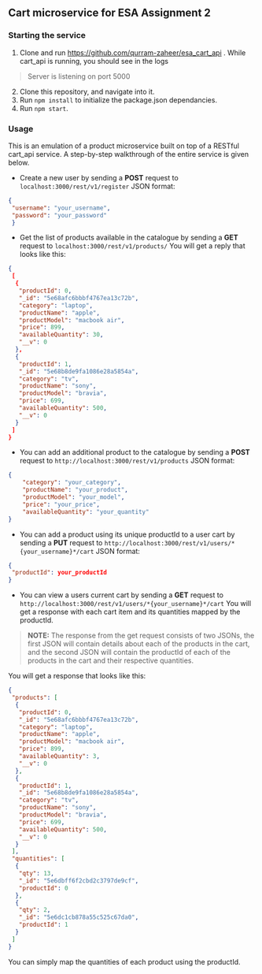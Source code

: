 ﻿
## Cart microservice for ESA Assignment 2

### Starting the service

1. Clone and run https://github.com/qurram-zaheer/esa_cart_api . While cart_api is running, you should see in the logs

 > Server is listening on port 5000

2. Clone this repository, and navigate into it.
3. Run ``npm install``  to initialize the package.json dependancies.
4. Run ``npm start``.

### Usage

This is an emulation of a product microservice built on top of a RESTful cart_api service. A step-by-step walkthrough of the entire service is given below.

- Create a new user by sending a **POST** request to ``localhost:3000/rest/v1/register``
JSON format:

 ```json
 {
  "username": "your_username",
  "password": "your_password"
  }
 ```

- Get the list of products available in the catalogue by sending a **GET** request to ``localhost:3000/rest/v1/products/``
 You will get a reply that looks like this:

 ```json
 {
  [
   {
    "productId": 0,
    "_id": "5e68afc6bbbf4767ea13c72b",
    "category": "laptop",
    "productName": "apple",
    "productModel": "macbook air",
    "price": 899,
    "availableQuantity": 30,
    "__v": 0
   },
   {
    "productId": 1,
    "_id": "5e68b8de9fa1086e28a5854a",
    "category": "tv",
    "productName": "sony",
    "productModel": "bravia",
    "price": 699,
    "availableQuantity": 500,
    "__v": 0
   }
  ]
 }
 ```

- You can add an additional product to the catalogue by sending a **POST** request to `http://localhost:3000/rest/v1/products`
JSON format:

 ```json
 {
     "category": "your_category",
     "productName": "your_product",
     "productModel": "your_model",
     "price": "your_price",
     "availableQuantity": "your_quantity"
 }
 ```

- You can add a product using its unique productId to a user cart by sending a **PUT** request to `http://localhost:3000/rest/v1/users/*{your_username}*/cart`
JSON format:

 ```json
 {
  "productId": your_productId
 }
 ```

- You can view a users current cart by sending a **GET** request to `http://localhost:3000/rest/v1/users/*{your_username}*/cart`
You will get a response with each cart item and its quantities mapped by the productId.

 >**NOTE:** The response from the get request consists of two JSONs, the first JSON will contain details about each of the products in the cart, and the second JSON will contain the productId of each of the products in the cart and their respective quantities. 

 You will get a response that looks like this:

 ```json
 {
  "products": [
   {
    "productId": 0,
    "_id": "5e68afc6bbbf4767ea13c72b",
    "category": "laptop",
    "productName": "apple",
    "productModel": "macbook air",
    "price": 899,
    "availableQuantity": 3,
    "__v": 0
   },
   {
    "productId": 1,
    "_id": "5e68b8de9fa1086e28a5854a",
    "category": "tv",
    "productName": "sony",
    "productModel": "bravia",
    "price": 699,
    "availableQuantity": 500,
    "__v": 0
   }
  ],
  "quantities": [
   {
    "qty": 13,
    "_id": "5e6dbff6f2cbd2c3797de9cf",
    "productId": 0
   },
   {
    "qty": 2,
    "_id": "5e6dc1cb878a55c525c67da0",
    "productId": 1
   }
  ]
 }
 ```

 You can simply map the quantities of each product using the productId.
